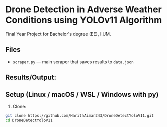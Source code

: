 # Drone Detection in Adverse Weather Conditions using YOLOv11 Algorithm

Final Year Project for Bachelor's degree (EE), IIUM.

## Files
- `scraper.py` — main scraper that saves results to `data.json`

## Results/Output:

## Setup (Linux / macOS / WSL / Windows with py)
1. Clone:
```bash
git clone https://github.com/HarithAiman243/DroneDetectYoloV11.git
cd DroneDetectYoloV11